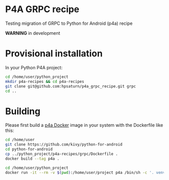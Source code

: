 # P4A GRPC recipe

Testing migration of GRPC to Python for Android (p4a) recipe

**WARNING** in development

# Provisional installation

In your Python P4A project:

``` bash
cd /home/user/python_project
mkdir p4a-recipes && cd p4a-recipes
git clone git@github.com:hpsaturn/p4a_grpc_recipe.git grpc
cd ..
```

# Building

Please first build a [p4a Docker](https://python-for-android.readthedocs.io/en/latest/docker/) image in your system with the Dockerfile like this:

``` bash
cd /home/user
git clone https://github.com/kivy/python-for-android
cd python-for-android
cp ../python_project/p4a-recipes/grpc/Dockerfile .
docker build --tag p4a .
```

``` bash
cd /home/user/python_project
docker run -it --rm -v $(pwd):/home/user/project p4a /bin/sh -c '. venv/bin/activate && cd /home/user/project && p4a apk --sdk-dir /opt/android/android-sdk --ndk-dir /opt/android/android-ndk --android_api 27 --private . --package=com.android.project --name "TEST P4A Grpc" --version 0.1.0 --bootstrap=sdl2 --requirements=hostpython3,python3,googleapis-common-protos,hbmqtt,pyyaml,pyjwt,pytz,librt,grpc,grpcio --permission INTERNET'
```

